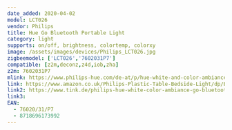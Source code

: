 ```yaml
---
date_added: 2020-04-02
model: LCT026
vendor: Philips
title: Hue Go Bluetooth Portable Light 
category: light
supports: on/off, brightness, colortemp, colorxy
image: /assets/images/devices/Philips_LCT026.jpg
zigbeemodel: ['LCT026','7602031P7']
compatible: [z2m,deconz,z4d,iob,zha]
z2m: 7602031P7
mlink: https://www.philips-hue.com/de-at/p/hue-white-and-color-ambiance-go-tragbare-leuchte-(neuestes-modell)/7602031P7
link: https://www.amazon.co.uk/Philips-Plastic-Table-Bedside-Light/dp/B07SQ2FZTK
link2: https://www.tink.de/philips-hue-white-color-ambiance-go-bluetooth-tischleuchte
link3: 
EAN: 
  - 76020/31/P7
  - 8718696173992
---
```

